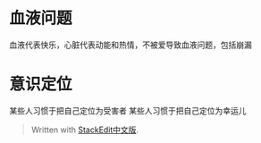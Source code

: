 
# 血液问题
血液代表快乐，心脏代表动能和热情，不被爱导致血液问题，包括崩漏

# 意识定位
某些人习惯于把自己定位为受害者
某些人习惯于把自己定位为幸运儿
> Written with [StackEdit中文版](https://stackedit.cn/).
<!--stackedit_data:
eyJoaXN0b3J5IjpbLTExODMzMzE0NDFdfQ==
-->
